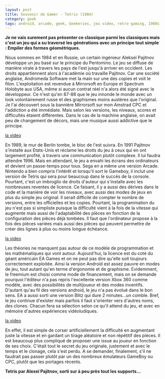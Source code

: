 ```yaml
---
layout: post
title: Souvenir de Gamer - Tetris (1984)
category: geek
tags: android, arcade, geek, Geekeries, jeu video, retro gaming, 1980s
---
```

**Je ne vais surement pas présenter ce classique parmi les classiques mais c'est un jeu qui a su traversé les générations avec un principe tout simple : Empiler des formes géométriques.**

Nous sommes en 1984 et en Russie, un certain ingénieur Alekseï Pajitnov développe un jeu basé sur le principe du Pentomino. Le jeu se diffuse de manière virale à travers les pays de l'est jusqu'à arriver en occident. Les droits appartiennent alors à l'académie où travaille Pajitnov. Car une société anglaise, Andromeda Software met la main sur une des copies et voit le filon. L'exploitation est revendue à Mirrorsoft en Europe et Spectrum Holobyte aux USA, même si aucun contrat réel n'a alors été signé avec le développeur. Ce n'est qu'en 87-88 que le jeu innonde le monde avec un look volontairement russe et des graphismes moins austères que l'original. Je l'ai découvert sous la bannière Mirrorsoft sur mon Amstrad CPC et l'addiction a été immédiate. Mais selon les versions, les niveaux, scores et difficultés étaient différentes. Dans le cas de la machine anglaise, on avait peu de changement de décors, mais une musique aussi addictive que le principe.

[la video](https://www.youtube.com/watch?v=8BXd3b5kaGg)

En 1989, le mur de Berlin tombe, le bloc de l'est suivra. En 1991 Pajitnov s'installe aux Etats-Unis et réclame les droits du jeu à ceux qui en ont largement profité, à travers une communication plutôt complexe. Il lui faudra attendre 1996. Mais en attendant, le jeu a envahi les écrans des ordinateurs et devient un passe-temps pour tous. Sega en a même une version Arcade. Nintendo a bien compris l'intérêt et lorsqu'il sort le Gameboy, il inclut une version de Tetris qui sera pour beaucoup dans le succès de la console. Pourtant, c'est un imbroglio de droits d'auteur qui s'installe avec les nombreuses reventes de licence. Ce faisant, il y a aussi des dérives dans le code et la manière de voir les niveaux, avec aussi des modes de jeux en plus du simple jeu original. Il serait difficile de compter le nombre de versions, entre les officielles et les copies. Pourtant, la programmation du jeu n'est pas si simpliste puisque la difficulté vient à la fois de la vitesse qui augmente mais aussi de l'adaptabilité des pièces en fonction de la configuration des pièces déjà tombées. Il faut que l'ordinateur propose à la fois des pièces variées mais aussi des pièces qui peuvent permettre de créer des lignes à plus ou moins longue échéance.

[la video](https://www.youtube.com/watch?v=h_jxLCHTC98)

Les théories ne manquent pas autour de ce modèle de programmation et les mathématiques qui vont autour. Aujourd'hui, la licence est du coté du géant américain EA Games et on ne peut pas dire qu'elle soit toujours correctement exploitée. Ainsi la version Android est assez pauvre en modes de jeu, tout autant qu'en terme d'ergonomie et de graphisme. Evidemment, le freemium est choisi comme mode de financement, mais on se demande pourquoi l'éditeur n'a pas repris l'excellente version Xbox 360 comme modèle, avec des possibilités de multijoueur et des modes inventifs. D'autant qu'au fil des versions android, le jeu n'a pas évolué dans le bon sens. EA a aussi sorti une version Blitz qui dure 2 minutes...un comble. Bref, le jeu continue d'exister mais parfois il faut s'orienter vers d'autres noms, des clones. Chacun fera sa sélection selon ce qu'il attend du jeu, et avec en mémoire d'autres expériences vidéoludiques.

[la video](https://www.youtube.com/watch?v=6Xue_A82Fi0)

En effet, il est simple de corser artificiellement la difficulté en augmentant juste la vitesse et en gardant un tirage aléatoire et non répétitif des pièces. Il est beaucoup plus compliqué de proposer une issue au joueur en fonction de ses choix. C'était tout le secret du jeu originale, justement et avec le temps et le clonage, cela s'est perdu. A se demander, finalement, s'il ne faudrait pas passer plutôt par un des nombreux émulateurs GameBoy ou CPC, plutôt que les portages récents.

**Tetris par Alexeï Pajitnov, sorti sur à peu près tout les supports...**
